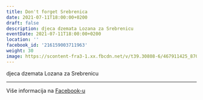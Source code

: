 ```yaml
---
title: Don't forget Srebrenica
date: 2021-07-11T18:00:00+0200
draft: false
description: djeca dzemata Lozana za Srebrenicu
eventDate: 2021-07-11T18:00:00+0200
location: ''
facebook_id: '216159003711963'
weight: 30
image: https://scontent-fra3-1.xx.fbcdn.net/v/t39.30808-6/467911425_8702124949883247_8451066247417132989_n.jpg?_nc_cat=103&ccb=1-7&_nc_sid=9e60e4&_nc_ohc=0skPSIYRuFwQ7kNvwFiFr5s&_nc_oc=Adl_MC14IVwFX2aBmWBjgqFFOTfBka-BnRU6O65y-R3Yn8ED9fN2rcy_d2A65QgkCug&_nc_zt=23&_nc_ht=scontent-fra3-1.xx&edm=ABTKTjYEAAAA&_nc_gid=CqUBAr-W5xLgUbn2h4NB_w&oh=00_AfXkS4rBYprWzIRz9GGe4VxUn40SZuz1q-Cmeg33Ny4nIw&oe=68BC4BD9
---
```


djeca dzemata Lozana za Srebrenicu

---

Više informacija na [Facebook-u](https://facebook.com/events/216159003711963)